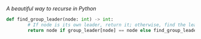 
*A beautiful way to recurse in Python*
```python
def find_group_leader(node: int) -> int:
        # If node is its own leader, return it; otherwise, find the leader recursively
        return node if group_leader[node] == node else find_group_leader(group_leader[node])
```
